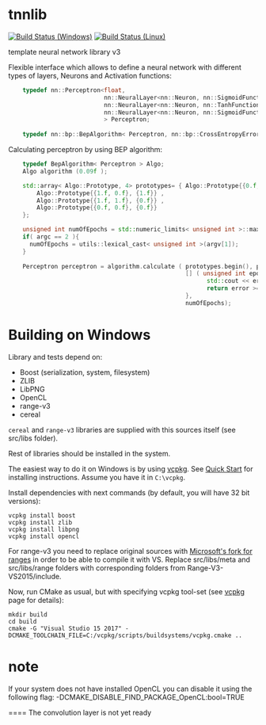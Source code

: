 tnnlib
======
[![Build Status (Windows)](https://ci.appveyor.com/api/projects/status/gb8229o85xap8c9i?svg=true
)](https://ci.appveyor.com/project/grishavanika/tnnlib)
[![Build Status (Linux)](https://travis-ci.org/alekstheod/tnnlib.svg)](https://travis-ci.org/alekstheod/tnnlib)

template neural network library v3

Flexible interface which allows to define a neural network with different types of layers, Neurons and Activation functions:

```cpp                        
    typedef nn::Perceptron<float, 
                           nn::NeuralLayer<nn::Neuron, nn::SigmoidFunction, 2>, 
                           nn::NeuralLayer<nn::Neuron, nn::TanhFunction, 20>, 
                           nn::NeuralLayer<nn::Neuron, nn::SigmoidFunction, 1>
                           > Perceptron;
                           
    typedef nn::bp::BepAlgorithm< Perceptron, nn::bp::CrossEntropyError> Algo;
```




Calculating perceptron by using BEP algorithm:

```cpp
    typedef BepAlgorithm< Perceptron > Algo;
    Algo algorithm (0.09f );

    std::array< Algo::Prototype, 4> prototypes= { Algo::Prototype{{0.f, 1.f}, {1.f}} ,
        Algo::Prototype{{1.f, 0.f}, {1.f}} ,
        Algo::Prototype{{1.f, 1.f}, {0.f}} ,
        Algo::Prototype{{0.f, 0.f}, {0.f}}
    };

    unsigned int numOfEpochs = std::numeric_limits< unsigned int >::max();
    if( argc == 2 ){
      numOfEpochs = utils::lexical_cast< unsigned int >(argv[1]);
    }
    
    Perceptron perceptron = algorithm.calculate ( prototypes.begin(), prototypes.end(),
                                                  [] ( unsigned int epoch, float error, ) {
                                                        std::cout << error << std::endl;
                                                        return error >= 0.01.f
                                                  },
                                                  numOfEpochs);
```                                     

Building on Windows
===================

Library and tests depend on:
- Boost (serialization, system, filesystem)
- ZLIB
- LibPNG
- OpenCL
- range-v3
- cereal

`cereal` and `range-v3` libraries are supplied with this sources itself
(see src/libs folder).

Rest of libraries should be installed in the system.

The easiest way to do it on Windows is by using [vcpkg].
See [Quick Start] for installing instructions. Assume you have it in `C:\vcpkg`.

Install dependencies with next commands (by default, you will have 32 bit versions):

```
vcpkg install boost
vcpkg install zlib
vcpkg install libpng
vcpkg install opencl
```

For range-v3 you need to replace original sources with [Microsoft's fork for ranges]
in order to be able to compile it with VS. Replace src/libs/meta and src/libs/range
folders with corresponding folders from Range-V3-VS2015/include.

Now, run CMake as usual, but with specifying vcpkg tool-set (see [vcpkg] page for details):

```
mkdir build
cd build
cmake -G "Visual Studio 15 2017" -DCMAKE_TOOLCHAIN_FILE=C:/vcpkg/scripts/buildsystems/vcpkg.cmake ..
```

[vcpkg]: https://github.com/Microsoft/vcpkg
[Quick Start]: https://github.com/Microsoft/vcpkg#quick-start
[Microsoft's fork for ranges]: https://github.com/Microsoft/Range-V3-VS2015

note
====
If your system does not have installed OpenCL you can disable it using the following flag:
-DCMAKE_DISABLE_FIND_PACKAGE_OpenCL:bool=TRUE

====
The convolution layer is not yet ready
